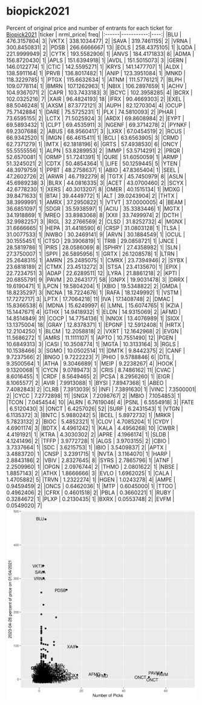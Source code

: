 # biopick2021
Percent of original price and number of entrants for each ticket for [Biopick2021](https://twitter.com/hashtag/Biopick2021)
|ticker |  nrml_price| freq|
|:------|-----------:|----:|
|BLU    | 476.3157804|    3|
|VKTX   | 338.1034477|    2|
|SAVA   | 319.7461155|    2|
|VRNA   | 300.8450831|    2|
|PDSB   | 266.6666667|   13|
|EOLS   | 258.4375105|    1|
|LQDA   | 221.9999949|    2|
|CYTK   | 193.5582906|    1|
|ANVS   | 184.4171833|    8|
|ADMA   | 156.8720430|    1|
|APLS   | 151.6394918|    1|
|AVDL   | 151.5015073|    3|
|GERN   | 146.0122774|    1|
|CTIC   | 142.5595271|    1|
|KRYS   | 141.1477707|    1|
|ALDX   | 138.5911164|    1|
|PRVB   | 136.8017482|    1|
|ANIP   | 123.3951084|    1|
|MNKD   | 118.3229785|    1|
|PTGX   | 115.6632634|    1|
|ATNM   | 111.5776121|    7|
|BLPH   | 109.0778114|    1|
|BMRN   | 107.1262963|    1|
|NBIX   | 106.2897659|    1|
|ACHV   | 104.9367071|    2|
|CAPR   | 103.7433183|    3|
|BCYC   | 102.3958285|    4|
|BCRX   | 102.0325216|    7|
|XAIR   |  96.4824193|   18|
|IFRX   |  90.4669303|    2|
|EXEL   |  88.5046248|    1|
|AXSM   |  87.3772121|    3|
|AUPH   |  82.1270304|    4|
|OCUP   |  75.7142884|    1|
|DARE   |  75.5725231|    1|
|PLX    |  74.5810093|    2|
|PHAR   |  73.6595155|    2|
|LCTX   |  71.5025924|    3|
|ARDX   |  69.8608984|    2|
|EYPT   |  69.5893432|    1|
|CLPT   |  69.4535911|    3|
|NGENF  |  69.3714278|    2|
|PYNKF  |  69.2307688|    2|
|ABUS   |  68.9560417|    3|
|LXRX   |  67.0454519|    2|
|RCUS   |  66.9342520|    1|
|IMGN   |  66.4615411|    1|
|BCLI   |  63.6563905|    3|
|CRMD   |  62.7371279|    1|
|IMTX   |  62.1818196|    6|
|GRTS   |  57.4938530|    6|
|ONCY   |  55.5555556|    1|
|ALPN   |  53.8289953|    2|
|IMMP   |  53.5714291|    2|
|PRQR   |  52.6570081|    1|
|ORMP   |  51.7241391|    1|
|QURE   |  51.6050059|    1|
|ARMP   |  51.3245021|    2|
|CDTX   |  50.4854364|    1|
|LIFE   |  50.1259445|    5|
|YTEN   |  48.3979759|    1|
|PPBT   |  48.2758637|    1|
|ABIO   |  47.8365404|    1|
|SEEL   |  47.2602726|    2|
|ARWR   |  46.7192279|    8|
|TGTX   |  45.7450979|    8|
|ASLN   |  45.6989238|    3|
|BLRX   |  44.0816335|    3|
|ACET   |  43.0700460|    2|
|SCYX   |  42.6778230|    1|
|XERS   |  40.3013207|    8|
|OMER   |  40.1515134|    1|
|MDXG   |  39.8471633|    1|
|BTAI   |  39.4449772|    1|
|ALT    |  39.0243904|    2|
|THTX   |  38.3999991|    1|
|AMRX   |  37.2950822|    1|
|VTVT   |  37.0000005|    4|
|BEAM   |  36.6851097|    1|
|SDGR   |  35.5938597|    1|
|ACIU   |  35.3383446|    1|
|MGTX   |  34.1918869|    1|
|MREO   |  33.8983068|    8|
|XXII   |  33.7499974|    2|
|DCTH   |  32.9982257|    3|
|RIGL   |  32.2766569|    2|
|CLSD   |  31.8252732|    4|
|MGNX   |  31.6666665|    1|
|HEPA   |  31.4418590|    6|
|CRSP   |  31.0803128|    1|
|TLSA   |  31.0077533|    1|
|NWBO   |  30.2469141|    9|
|ARVN   |  30.1884549|    1|
|OCUL   |  30.1555451|    1|
|CTSO   |  29.3906819|    1|
|TRIB   |  29.0858721|    1|
|JNCE   |  28.5819786|    1|
|PIRS   |  28.0586069|    8|
|SPHRY  |  27.4358982|    1|
|SLN    |  27.3750007|    1|
|SPPI   |  26.5895956|    1|
|GRTX   |  26.1208578|    1|
|LTRN   |  25.2648315|    1|
|AMRN   |  25.2485075|    1|
|CMRX   |  23.7394946|    2|
|SYBX   |  23.6818189|    2|
|CTMX   |  23.4513272|    3|
|STSA   |  23.4135670|    1|
|EPIX   |  22.7234751|    3|
|ADAP   |  22.6289511|   12|
|LYRA   |  21.8861218|    2|
|KPTI   |  20.6855791|    9|
|PAVM   |  20.2643177|   58|
|GNPX   |  19.9031478|    3|
|DRRX   |  19.6190471|    1|
|LPCN   |  19.5804204|    1|
|XBIO   |  19.5348822|    2|
|GMDA   |  18.8235297|    3|
|NCNA   |  18.7224676|    1|
|RAFA   |  18.1249992|    1|
|VSTM   |  17.7272717|    3|
|LPTX   |  17.7064218|   11|
|IVA    |  17.1408748|    2|
|DMAC   |  15.8366538|    6|
|MDNA   |  15.6249997|    6|
|LMNL   |  15.6074765|    1|
|KZIA   |  15.1447671|    4|
|GTHX   |  14.9418932|    1|
|ELDN   |  14.9315069|    2|
|AFMD   |  14.8514849|   31|
|COCP   |  14.7754136|    1|
|NNOX   |  13.4076989|    1|
|SIOX   |  13.1375004|   18|
|GRAY   |  12.8378371|    1|
|EPGNF  |  12.5912408|    1|
|HRTX   |  12.2104250|    1|
|BLCM   |  12.2058818|    2|
|VXRT   |  12.1642968|    2|
|EVGN   |  11.5686272|    1|
|AMRS   |  11.1111107|    1|
|APTO   |  10.7551490|   12|
|PGEN   |  10.6849313|    3|
|CASI   |  10.3508774|    1|
|MGTA   |  10.3133164|    3|
|RGLS   |  10.1538466|    3|
|SGMO   |  10.0502514|   11|
|DMTK   |   9.8442375|    2|
|CANF   |   9.7237566|    2|
|BNGO   |   9.7222223|    7|
|PHIO   |   9.5788846|    6|
|DTIL   |   9.3500564|    1|
|ATHA   |   9.3046689|    1|
|MEIP   |   9.2238267|    4|
|HOOK   |   9.1320068|    1|
|CYCN   |   9.0789473|    3|
|CRIS   |   8.7486162|   11|
|CVAC   |   8.6016455|    1|
|CRDF   |   8.5649465|    2|
|PCSA   |   8.2956260|    1|
|EIGR   |   8.1065577|    2|
|AVIR   |   7.9913088|    1|
|BYSI   |   7.8947368|    1|
|ABEO   |   7.4082843|    2|
|CLRB   |   7.3913039|    5|
|INFI   |   7.3891630|    1|
|VINC   |   7.3500001|    2|
|CYCC   |   7.2772898|   11|
|SNGX   |   7.2098767|    2|
|MBIO   |   7.1054853|    1|
|TCON   |   7.0454544|   10|
|ALRN   |   6.7619046|    4|
|PSNL   |   6.5554918|    3|
|FATE   |   6.5120430|    3|
|ONCT   |   6.4257026|   52|
|SURF   |   6.2431543|    1|
|VTGN   |   6.1135372|    3|
|BNTC   |   5.9880242|    5|
|BCEL   |   5.8972732|    1|
|MRKR   |   5.7823132|    2|
|BIOC   |   5.4852321|    1|
|CLOV   |   4.7085204|    1|
|CYDY   |   4.6901174|    3|
|BDTX   |   4.4961242|    1|
|KALA   |   4.4956268|   10|
|CWBR   |   4.4191921|    1|
|KTRA   |   4.3030302|    2|
|APRE   |   4.1966174|    1|
|SLDB   |   4.1241496|    2|
|TFFP   |   3.9772728|    1|
|ALGS   |   3.9703155|    2|
|CBIO   |   3.7337664|    1|
|SDC    |   3.6215753|    1|
|IBIO   |   3.5409837|    2|
|APTX   |   3.4883720|    1|
|CNSP   |   3.2391715|    1|
|NVTA   |   3.1164070|    1|
|HARP   |   2.8843186|    2|
|VBIV   |   2.8327645|    8|
|SYRS   |   2.7865796|    1|
|ATNF   |   2.2509960|    1|
|OPGN   |   2.0976744|    2|
|THMO   |   2.0801622|    1|
|NBSE   |   1.8857143|    2|
|ATHX   |   1.8666666|    3|
|EVLO   |   1.6962025|    1|
|CALA   |   1.4705882|    5|
|TRVN   |   1.2322274|    1|
|HGEN   |   1.0243278|    4|
|AMPE   |   0.9459459|    2|
|ONCS   |   0.6462036|    1|
|MTP    |   0.6045000|    1|
|TTOO   |   0.4962406|    2|
|CFRX   |   0.4601518|    2|
|PBLA   |   0.3660221|    1|
|RUBY   |   0.3284672|    1|
|PLXP   |   0.2130435|    1|
|BXRX   |   0.0553748|    2|
|EVFM   |   0.0549020|    7|
![retvspicks](biopicks.png?raw=true)
